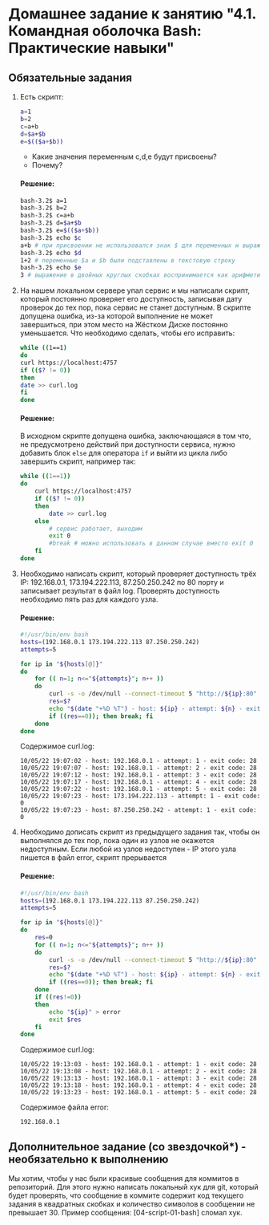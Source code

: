 # Домашнее задание к занятию "4.1. Командная оболочка Bash: Практические навыки"

## Обязательные задания

1. Есть скрипт:
	```bash
	a=1
	b=2
	c=a+b
	d=$a+$b
	e=$(($a+$b))
	```
	* Какие значения переменным c,d,e будут присвоены?
	* Почему?
    
    #### Решение:
    ```bash
    bash-3.2$ a=1
    bash-3.2$ b=2
    bash-3.2$ c=a+b
    bash-3.2$ d=$a+$b
    bash-3.2$ e=$(($a+$b))
    bash-3.2$ echo $c
    a+b # при присвоении не использовался знак $ для переменных и выражение a+b было воспринято как строка
    bash-3.2$ echo $d
    1+2 # переменные $a и $b были подставлены в текстовую строку
    bash-3.2$ echo $e
    3 # выражение в двойных круглых скобках воспринимается как арифметическое выражение над целыми числами
    ```

2. На нашем локальном сервере упал сервис и мы написали скрипт, который постоянно проверяет его доступность, записывая дату проверок до тех пор, пока сервис не станет доступным. В скрипте допущена ошибка, из-за которой выполнение не может завершиться, при этом место на Жёстком Диске постоянно уменьшается. Что необходимо сделать, чтобы его исправить:
	```bash
	while ((1==1)
	do
	curl https://localhost:4757
	if (($? != 0))
	then
	date >> curl.log
	fi
	done
	```
     
    #### Решение:
    В исходном скрипте допущена ошибка, заключающаяся в том что, не предусмотрено действий при доступности сервиса, нужно добавить блок `else` для оператора `if` и выйти из цикла либо завершить скрипт, например так:
	```bash
    while ((1==1))
    do
        curl https://localhost:4757
        if (($? != 0))
        then
            date >> curl.log
        else
            # сервис работает, выходим
            exit 0
            #break # можно использовать в данном случае вместо exit 0
        fi
    done
	``` 
 
3. Необходимо написать скрипт, который проверяет доступность трёх IP: 192.168.0.1, 173.194.222.113, 87.250.250.242 по 80 порту и записывает результат в файл log. Проверять доступность необходимо пять раз для каждого узла.
     
    #### Решение:
	```bash
    #!/usr/bin/env bash
    hosts=(192.168.0.1 173.194.222.113 87.250.250.242)
    attempts=5
    
    for ip in "${hosts[@]}"
    do
        for (( n=1; n<="${attempts}"; n++ ))
        do
            curl -s -o /dev/null --connect-timeout 5 "http://${ip}:80"
            res=$?
            echo "$(date "+%D %T") - host: ${ip} - attempt: ${n} - exit code: ${res}"  >> curl.log
            if ((res==0)); then break; fi
        done
    done
	```
    Содержимое curl.log:
    ```
    10/05/22 19:07:02 - host: 192.168.0.1 - attempt: 1 - exit code: 28
    10/05/22 19:07:07 - host: 192.168.0.1 - attempt: 2 - exit code: 28
    10/05/22 19:07:12 - host: 192.168.0.1 - attempt: 3 - exit code: 28
    10/05/22 19:07:17 - host: 192.168.0.1 - attempt: 4 - exit code: 28
    10/05/22 19:07:22 - host: 192.168.0.1 - attempt: 5 - exit code: 28
    10/05/22 19:07:23 - host: 173.194.222.113 - attempt: 1 - exit code: 0
    10/05/22 19:07:23 - host: 87.250.250.242 - attempt: 1 - exit code: 0
    ```
4. Необходимо дописать скрипт из предыдущего задания так, чтобы он выполнялся до тех пор, пока один из узлов не окажется недоступным. Если любой из узлов недоступен - IP этого узла пишется в файл error, скрипт прерывается
     
    #### Решение:
	```bash
    #!/usr/bin/env bash
    hosts=(192.168.0.1 173.194.222.113 87.250.250.242)
    attempts=5
    
    for ip in "${hosts[@]}"
    do
        res=0
        for (( n=1; n<="${attempts}"; n++ ))
        do
            curl -s -o /dev/null --connect-timeout 5 "http://${ip}:80"
            res=$?
            echo "$(date "+%D %T") - host: ${ip} - attempt: ${n} - exit code: ${res}"  >> curl.log
            if ((res==0)); then break; fi
        done
        if ((res!=0))
        then
            echo "${ip}" > error
            exit $res
        fi
    done
    ```
     Содержимое curl.log:
    ```
    10/05/22 19:13:03 - host: 192.168.0.1 - attempt: 1 - exit code: 28
    10/05/22 19:13:08 - host: 192.168.0.1 - attempt: 2 - exit code: 28
    10/05/22 19:13:13 - host: 192.168.0.1 - attempt: 3 - exit code: 28
    10/05/22 19:13:18 - host: 192.168.0.1 - attempt: 4 - exit code: 28
    10/05/22 19:13:23 - host: 192.168.0.1 - attempt: 5 - exit code: 28
    ```
    Содержимое файла error:
    ```
    192.168.0.1
    ```
## Дополнительное задание (со звездочкой*) - необязательно к выполнению

Мы хотим, чтобы у нас были красивые сообщения для коммитов в репозиторий. Для этого нужно написать локальный хук для git, который будет проверять, что сообщение в коммите содержит код текущего задания в квадратных скобках и количество символов в сообщении не превышает 30. Пример сообщения: \[04-script-01-bash\] сломал хук.

